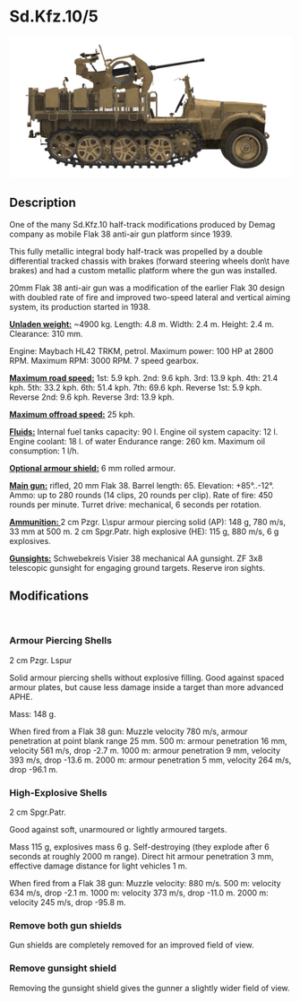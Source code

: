 ﻿# Sd.Kfz.10/5

![_sdkfz10-5](../images/_sdkfz10-5.png)

## Description

One of the many Sd.Kfz.10 half-track modifications produced by Demag company as mobile Flak 38 anti-air gun platform since 1939.

This fully metallic integral body half-track was propelled by a double differential tracked chassis with brakes (forward steering wheels don\t have brakes) and had a custom metallic platform where the gun was installed.

20mm Flak 38 anti-air gun was a modification of the earlier Flak 30 design with doubled rate of fire and improved two-speed lateral and vertical aiming system, its production started in 1938.

<b><u>Unladen weight:</u></b> ~4900 kg.
Length: 4.8 m.
Width: 2.4 m.
Height: 2.4 m.
Clearance: 310 mm.

Engine: Maybach HL42 TRKM, petrol.
Maximum power: 100 HP at 2800 RPM.
Maximum RPM: 3000 RPM.
7 speed gearbox.

<b><u>Maximum road speed:</u></b>
1st: 5.9 kph.
2nd: 9.6 kph.
3rd: 13.9 kph.
4th: 21.4 kph.
5th: 33.2 kph.
6th: 51.4 kph.
7th: 69.6 kph.
Reverse 1st: 5.9 kph.
Reverse 2nd: 9.6 kph.
Reverse 3rd: 13.9 kph.

<b><u>Maximum offroad speed:</u></b> 25 kph.

<b><u>Fluids:</u></b>
Internal fuel tanks capacity: 90 l.
Engine oil system capacity: 12 l.
Engine coolant: 18 l. of water
Endurance range: 260 km.
Maximum oil consumption: 1 l/h.

<b><u>Optional armour shield:</u></b>
6 mm rolled armour.

<b><u>Main gun:</u></b> rifled, 20 mm Flak 38.
Barrel length: 65.
Elevation: +85°..-12°.
Ammo: up to 280 rounds (14 clips, 20 rounds per clip).
Rate of fire: 450 rounds per minute.
Turret drive: mechanical, 6 seconds per rotation.

<b><u>Ammunition: </u></b>
2 cm Pzgr. L\spur armour piercing solid (AP): 148 g, 780 m/s, 33 mm at 500 m.
2 cm Spgr.Patr. high explosive (HE): 115 g, 880 m/s, 6 g explosives.

<b><u>Gunsights:</u></b>
Schwebekreis Visier 38 mechanical AA gunsight.
ZF 3x8 telescopic gunsight for engaging ground targets.
Reserve iron sights.


## Modifications
﻿

### Armour Piercing Shells

2 cm Pzgr. Lspur

Solid armour piercing shells without explosive filling.
Good against spaced armour plates, but cause less damage inside a target than more advanced APHE.

Mass: 148 g.

When fired from a Flak 38 gun:
Muzzle velocity 780 m/s, armour penetration at point blank range 25 mm.
500 m: armour penetration 16 mm, velocity 561 m/s, drop -2.7 m.
1000 m: armour penetration 9 mm, velocity 393 m/s, drop -13.6 m.
2000 m: armour penetration 5 mm, velocity 264 m/s, drop -96.1 m.
﻿

### High-Explosive Shells

2 cm Spgr.Patr.

Good against soft, unarmoured or lightly armoured targets.

Mass 115 g, explosives mass 6 g.
Self-destroying (they explode after 6 seconds at roughly 2000 m range).
Direct hit armour penetration 3 mm, effective damage distance for light vehicles 1 m.

When fired from a Flak 38 gun:
Muzzle velocity: 880 m/s.
500 m: velocity 634 m/s, drop -2.1 m.
1000 m: velocity 373 m/s, drop -11.0 m.
2000 m: velocity 245 m/s, drop -95.8 m.


### Remove both gun shields

Gun shields are completely removed for an improved field of view.

### Remove gunsight shield

Removing the gunsight shield gives the gunner a slightly wider field of view.
